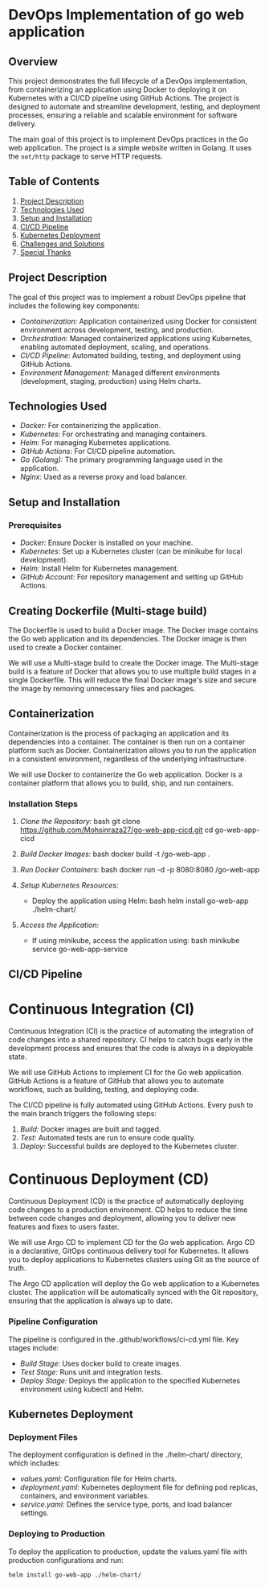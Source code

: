 # DevOps Implementation of go web application

## Overview
This project demonstrates the full lifecycle of a DevOps implementation, from containerizing an application using Docker to deploying it on Kubernetes with a CI/CD pipeline using GitHub Actions. The project is designed to automate and streamline development, testing, and deployment processes, ensuring a reliable and scalable environment for software delivery.

The main goal of this project is to implement DevOps practices in the Go web application. The project is a simple website written in Golang. It uses the `net/http` package to serve HTTP requests.


## Table of Contents
1. [Project Description](#project-description)
2. [Technologies Used](#technologies-used)
3. [Setup and Installation](#setup-and-installation)
4. [CI/CD Pipeline](#cicd-pipeline)
5. [Kubernetes Deployment](#kubernetes-deployment)
6. [Challenges and Solutions](#challenges-and-solutions)
7. [Special Thanks](#special-thanks)

## Project Description
The goal of this project was to implement a robust DevOps pipeline that includes the following key components:

- *Containerization:* Application containerized using Docker for consistent environment across development, testing, and production.
- *Orchestration:* Managed containerized applications using Kubernetes, enabling automated deployment, scaling, and operations.
- *CI/CD Pipeline:* Automated building, testing, and deployment using GitHub Actions.
- *Environment Management:* Managed different environments (development, staging, production) using Helm charts.

## Technologies Used
- *Docker:* For containerizing the application.
- *Kubernetes:* For orchestrating and managing containers.
- *Helm:* For managing Kubernetes applications.
- *GitHub Actions:* For CI/CD pipeline automation.
- *Go (Golang):* The primary programming language used in the application.
- *Nginx:* Used as a reverse proxy and load balancer.

## Setup and Installation
### Prerequisites
- *Docker:* Ensure Docker is installed on your machine.
- *Kubernetes:* Set up a Kubernetes cluster (can be minikube for local development).
- *Helm:* Install Helm for Kubernetes management.
- *GitHub Account:* For repository management and setting up GitHub Actions.

## Creating Dockerfile (Multi-stage build)
The Dockerfile is used to build a Docker image. The Docker image contains the Go web application and its dependencies. The Docker image is then used to create a Docker container.

We will use a Multi-stage build to create the Docker image. The Multi-stage build is a feature of Docker that allows you to use multiple build stages in a single Dockerfile. This will reduce the final Docker image's size and secure the image by removing unnecessary files and packages.

## Containerization
Containerization is the process of packaging an application and its dependencies into a container. The container is then run on a container platform such as Docker. Containerization allows you to run the application in a consistent environment, regardless of the underlying infrastructure.

We will use Docker to containerize the Go web application. Docker is a container platform that allows you to build, ship, and run containers.

### Installation Steps
1. *Clone the Repository:*
    bash
    git clone https://github.com/Mohsinraza27/go-web-app-cicd.git
    cd go-web-app-cicd
    

2. *Build Docker Images:*
    bash
    docker build -t <your-dockerhub-username>/go-web-app .
    

3. *Run Docker Containers:*
    bash
    docker run -d -p 8080:8080 <your-dockerhub-username>/go-web-app
    

4. *Setup Kubernetes Resources:*
    - Deploy the application using Helm:
    bash
    helm install go-web-app ./helm-chart/
    

5. *Access the Application:*
    - If using minikube, access the application using:
    bash
    minikube service go-web-app-service
    

## CI/CD Pipeline

# Continuous Integration (CI)
Continuous Integration (CI) is the practice of automating the integration of code changes into a shared repository. CI helps to catch bugs early in the development process and ensures that the code is always in a deployable state.

We will use GitHub Actions to implement CI for the Go web application. GitHub Actions is a feature of GitHub that allows you to automate workflows, such as building, testing, and deploying code.

The CI/CD pipeline is fully automated using GitHub Actions. Every push to the main branch triggers the following steps:

1. *Build:* Docker images are built and tagged.
2. *Test:* Automated tests are run to ensure code quality.
3. *Deploy:* Successful builds are deployed to the Kubernetes cluster.

# Continuous Deployment (CD)
Continuous Deployment (CD) is the practice of automatically deploying code changes to a production environment. CD helps to reduce the time between code changes and deployment, allowing you to deliver new features and fixes to users faster.

We will use Argo CD to implement CD for the Go web application. Argo CD is a declarative, GitOps continuous delivery tool for Kubernetes. It allows you to deploy applications to Kubernetes clusters using Git as the source of truth.

The Argo CD application will deploy the Go web application to a Kubernetes cluster. The application will be automatically synced with the Git repository, ensuring that the application is always up to date.

### Pipeline Configuration
The pipeline is configured in the .github/workflows/ci-cd.yml file. Key stages include:

- *Build Stage:* Uses docker build to create images.
- *Test Stage:* Runs unit and integration tests.
- *Deploy Stage:* Deploys the application to the specified Kubernetes environment using kubectl and Helm.

## Kubernetes Deployment
### Deployment Files
The deployment configuration is defined in the ./helm-chart/ directory, which includes:

- *values.yaml:* Configuration file for Helm charts.
- *deployment.yaml:* Kubernetes deployment file for defining pod replicas, containers, and environment variables.
- *service.yaml:* Defines the service type, ports, and load balancer settings.

### Deploying to Production
To deploy the application to production, update the values.yaml file with production configurations and run:

```bash
helm install go-web-app ./helm-chart/ 
